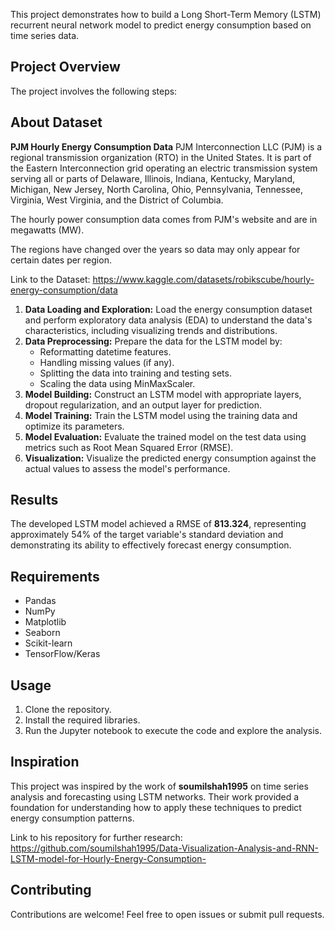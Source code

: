 This project demonstrates how to build a Long Short-Term Memory (LSTM) recurrent neural network model to predict energy consumption based on time series data.

## Project Overview

The project involves the following steps:

## About Dataset
**PJM Hourly Energy Consumption Data**
PJM Interconnection LLC (PJM) is a regional transmission organization (RTO) in the United States. It is part of the Eastern Interconnection grid operating an electric transmission system serving all or parts of Delaware, Illinois, Indiana, Kentucky, Maryland, Michigan, New Jersey, North Carolina, Ohio, Pennsylvania, Tennessee, Virginia, West Virginia, and the District of Columbia.

The hourly power consumption data comes from PJM's website and are in megawatts (MW).

The regions have changed over the years so data may only appear for certain dates per region.

Link to the Dataset: https://www.kaggle.com/datasets/robikscube/hourly-energy-consumption/data

1. **Data Loading and Exploration:** Load the energy consumption dataset and perform exploratory data analysis (EDA) to understand the data's characteristics, including visualizing trends and distributions.
2. **Data Preprocessing:** Prepare the data for the LSTM model by:
    - Reformatting datetime features.
    - Handling missing values (if any).
    - Splitting the data into training and testing sets.
    - Scaling the data using MinMaxScaler.
3. **Model Building:** Construct an LSTM model with appropriate layers, dropout regularization, and an output layer for prediction.
4. **Model Training:** Train the LSTM model using the training data and optimize its parameters.
5. **Model Evaluation:** Evaluate the trained model on the test data using metrics such as Root Mean Squared Error (RMSE).
6. **Visualization:** Visualize the predicted energy consumption against the actual values to assess the model's performance.

## Results

The developed LSTM model achieved a RMSE of **813.324**, representing approximately 54% of the target variable's standard deviation and demonstrating its ability to effectively forecast energy consumption.

## Requirements

- Pandas
- NumPy
- Matplotlib
- Seaborn
- Scikit-learn
- TensorFlow/Keras

## Usage

1. Clone the repository.
2. Install the required libraries.
3. Run the Jupyter notebook to execute the code and explore the analysis.

## Inspiration

This project was inspired by the work of **soumilshah1995** on time series analysis and forecasting using LSTM networks. Their work provided a foundation for understanding how to apply these techniques to predict energy consumption patterns.

Link to his repository for further research: https://github.com/soumilshah1995/Data-Visualization-Analysis-and-RNN-LSTM-model-for-Hourly-Energy-Consumption-

## Contributing

Contributions are welcome! Feel free to open issues or submit pull requests.
